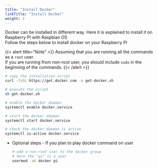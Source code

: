 ```yaml
---
title: "Install Docker"
linkTitle: "Install Docker"
weight: 2
---
```


Docker can be installed in different way.
Here it is explained to install it on Raspberry PI with Raspbian OS<br>
Follow the steps below to install docker on your Raspberry PI

{{< alert title="Note" >}}
Assuming that you are running all the commands as a `root` user.<br>
If you are running from non-root user, you should include `sudo` in the beginning of the commands.
{{< /alert >}}


```bash
# copy the installation script
curl -fsSL https://get.docker.com -o get-docker.sh

# execute the script
sh get-docker.sh

# enable the docker daemon
systemctl enable docker.service

# start the docker daemon
systemctl start docker.service

# check the docker daemon is active
systemctl is-active docker.service
```


* Optional steps - If you plan to play docker command on user
  ```bash
  # add a non-root user to the docker group
  # here the "pi" is a user
  usermod -aG docker pi
  ```
